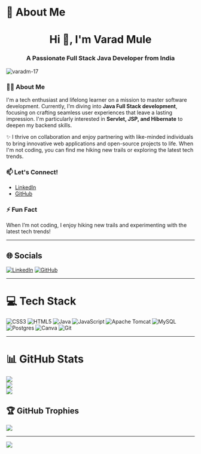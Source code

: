 # 💫 About Me
<h1 align="center">Hi 👋, I'm Varad Mule</h1>
<h3 align="center">A Passionate Full Stack Java Developer from India</h3>

<p align="left">
    <img src="https://komarev.com/ghpvc/?username=VaradM-17&label=Profile%20views&color=0e75b6&style=flat" alt="varadm-17" />
</p>

### 👨‍💻 About Me
I'm a tech enthusiast and lifelong learner on a mission to master software development. Currently, I’m diving into **Java Full Stack development**, focusing on crafting seamless user experiences that leave a lasting impression. I'm particularly interested in **Servlet, JSP, and Hibernate** to deepen my backend skills.

✨ I thrive on collaboration and enjoy partnering with like-minded individuals to bring innovative web applications and open-source projects to life. When I'm not coding, you can find me hiking new trails or exploring the latest tech trends.

### 📫 Let's Connect!
- [LinkedIn](https://www.linkedin.com/in/varadmule17)
- [GitHub](https://github.com/VaradM-17)

### ⚡ Fun Fact
When I’m not coding, I enjoy hiking new trails and experimenting with the latest tech trends!

---

## 🌐 Socials
[![LinkedIn](https://img.shields.io/badge/LinkedIn-%230077B5.svg?logo=linkedin&logoColor=white)](https://www.linkedin.com/in/varadmule17) 
[![GitHub](https://img.shields.io/badge/GitHub-%23121011.svg?logo=github&logoColor=white)](https://github.com/VaradM-17)

---

# 💻 Tech Stack
![CSS3](https://img.shields.io/badge/css3-%231572B6.svg?style=for-the-badge&logo=css3&logoColor=white) 
![HTML5](https://img.shields.io/badge/html5-%23E34F26.svg?style=for-the-badge&logo=html5&logoColor=white) 
![Java](https://img.shields.io/badge/java-%23ED8B00.svg?style=for-the-badge&logo=openjdk&logoColor=white) 
![JavaScript](https://img.shields.io/badge/javascript-%23323330.svg?style=for-the-badge&logo=javascript&logoColor=%23F7DF1E) 
![Apache Tomcat](https://img.shields.io/badge/apache%20tomcat-%23F8DC75.svg?style=for-the-badge&logo=apache-tomcat&logoColor=black) 
![MySQL](https://img.shields.io/badge/mysql-4479A1.svg?style=for-the-badge&logo=mysql&logoColor=white) 
![Postgres](https://img.shields.io/badge/postgres-%23316192.svg?style=for-the-badge&logo=postgresql&logoColor=white) 
![Canva](https://img.shields.io/badge/Canva-%2300C4CC.svg?style=for-the-badge&logo=Canva&logoColor=white) 
![Git](https://img.shields.io/badge/git-%23F05033.svg?style=for-the-badge&logo=git&logoColor=white)

---

# 📊 GitHub Stats
![](https://github-readme-stats.vercel.app/api?username=VaradM-17&theme=dark&hide_border=false&include_all_commits=false&count_private=false)<br/>
![](https://github-readme-streak-stats.herokuapp.com/?user=VaradM-17&theme=dark&hide_border=false)<br/>
![](https://github-readme-stats.vercel.app/api/top-langs/?username=VaradM-17&theme=dark&hide_border=false&include_all_commits=false&count_private=false&layout=compact)

## 🏆 GitHub Trophies
![](https://github-profile-trophy.vercel.app/?username=VaradM-17&theme=monokai&no-frame=false&no-bg=true&margin-w=4)

---

[![](https://visitcount.itsvg.in/api?id=VaradM-17&icon=0&color=5)](https://visitcount.itsvg.in)

